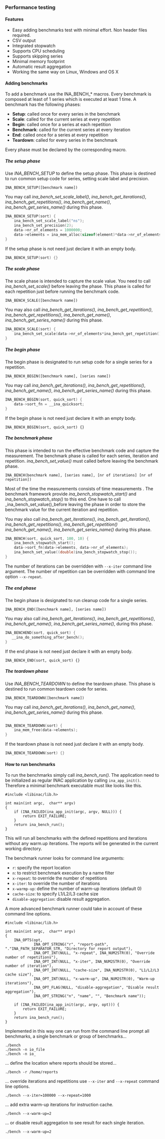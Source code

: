 ### Performance testing

#### Features
 * Easy adding benchmarks test with minimal effort. Non header files required.
 * CSV output
 * Integrated stopwatch
 * Supports CPU scheduling
 * Supports skipping series
 * Minimal memory footprint
 * Automatic result aggregation
 * Working the same way on Linux, Windows and OS X 
 
#### Adding benchmarks
To add a benchmark use the INA_BENCH_* macros. Every benchmark is composed at least 
of 1 series which is executed at least 1 time. A benchmark has the following phases:
- __Setup__: called once for every series in the benchmark
- __Scale__: called for the current series at every repetition 
- __Begin__: called once for a series at each repetition
- __Benchmark__: called for the current series at every iteration
- __End__: called once for a series at every repetition
- __Teardown__: called for every series in the benchmark

Every phase must be declared by the corresponding macro.

##### The setup phase

Use _INA_BENCH_SETUP_ to define the setup phase. This phase is destined to run 
common setup code for series, setting scale label and precision. 

`INA_BENCH_SETUP([benchmark name])`

You may call _ina_bench_set_scale_label()_, _ina_bench_get_iterations()_, 
_ina_bench_get_repetitions()_, _ina_bench_get_name()_, 
_ina_bench_get_series_name()_ during this phase.

```C
INA_BENCH_SETUP(sort) {
    ina_bench_set_scale_label("ns");
    ina_bench_set_precision(2);
    data->nr_of_elements = 1000000;
    data->elements = ina_mem_alloc(sizeof(element)*data->nr_of_elements);
}
```

If the setup phase is not need just declare it with an empty body. 

```C
INA_BENCH_SETUP(sort) {}
```
##### The scale phase
The scale phase is intended to capture the scale value. You need to
call _ina_bench_set_scale()_ before leaving the phase. This phase is called 
for each repetition just before running the benchmark code.

`INA_BENCH_SCALE([benchmark name])`

You may also call _ina_bench_get_iterations()_, _ina_bench_get_repetition()_, 
_ina_bench_get_repetitions()_, _ina_bench_get_name()_, 
_ina_bench_get_series_name()_
during this phase.

```C
INA_BENCH_SCALE(sort) {
    ina_bench_set_scale(data->nr_of_elements*ina_bench_get_repetition());
}
```

##### The begin phase
The begin phase is designated to run setup code for a single series for
a repetition.  

`INA_BENCH_BEGIN([benchmark name], [series name])`

You may call _ina_bench_get_iterations()_, _ina_bench_get_repetitions()_,
_ina_bench_get_name()_, _ina_bench_get_series_name()_ during this phase.

```C
INA_BENCH_BEGIN(sort, quick_sort) {
    data->sort_fn = __ina_quicksort;
}

```
If the begin phase is not need just declare it with an empty body. 
```
INA_BENCH_BEGIN(sort, quick_sort) {}
```


##### The benchmark phase
This phase is intended to run the effective benchmark code and capture the
measurement. The benchmark phase is called for each series, iteration and
repetition. 
_ina_bench_set_value()_ must called  before leaving the benchmark phase.

```INA_BENCH(benchmark name], [series name], [nr of iterations] [nr of repetition])```

Most of the time the measurements consists of time measurements 
. The benchmark framework provide _ina_bench_stopwatch_start()_ and 
_ina_bench_stopwatch_stop()_ to this end. One have to call
_ina_bench_set_value()_before leaving the phase in order to store
the benchmark value for the current iteration and repetition.

You may also call _ina_bench_get_iterations()_, _ina_bench_get_iteration()_,
_ina_bench_get_repetitions()_, _ina_bench_get_repetition()_
_ina_bench_get_name()_, _ina_bench_get_series_name()_ during this phase.

```C
INA_BENCH(sort, quick_sort, 100, 10) {
    ina_bench_stopwatch_start();
    data->sort_fn(data->elements, data->nr_of_elements);
    ina_bench_set_value((double)ina_bench_stopwatch_stop());
}
```

The number of iterations can be overridden with `--x-iter` command line 
argument. The number of repetition can be overridden with command line option
`--x-repeat`.


##### The end phase
The begin phase is designated to run cleanup code for a single series.

`INA_BENCH_END([benchmark name], [series name])`

You may also call _ina_bench_get_iterations()_,  _ina_bench_get_repetitions()_,
_ina_bench_get_name()_, _ina_bench_get_series_name()_,  during this phase.

```C
INA_BENCHEND(sort, quick_sort) {
   __ina_do_something_after_bench();
}
```

If the end phase is not need just declare it with an empty body. 
```
INA_BENCH_END(sort, quick_sort) {}
```

##### The teardown phase
Use _INA_BENCH_TEARDOWN_ to define the teardown phase. This phase is 
destined to run common teardown code for series.

`INA_BENCH_TEARDOWN([benchmark name])`

You may call _ina_bench_get_iterations()_, _ina_bench_get_name()_, 
_ina_bench_get_series_name()_ during this phase.

```C

INA_BENCH_TEARDOWN(sort) {
    ina_mem_free(data->elements);
}
```

If the teardown phase is not need just declare it with an empty body. 

```C
INA_BENCH_TEARDOWN(sort) {}
```

#### How to run benchmarks

To run the benchmarks simply call _ina_bench_run()_. The application need
to be initialized as regular INAC application by calling `ina_app_init()`.
Therefore a minimal benchmark executable must like looks like this.


    #include <libinac/lib.h>

    int main(int argc,  char** argv)
    {
        if (INA_FAILED(ina_app_init(argc, argv, NULL))) {
            return EXIT_FAILURE;
        }
        return ina_bench_run();
    }
    
This will run all benchmarks with the defined repetitions and iterations 
without any warm.up iterations.  The reports will be generated in the 
current working directory. 

The benchmark runner looks for command line arguments:
 
 - `r`: specify the report location
 - `n`: to restrict benchmark execution by a name  filter
 - `x-repeat`: to override the number of repetitions
 - `x-iter`: to override the number of iterations
 - `x-warmp-up`: define the number of warm-up iterations (default 0)
 - `cache-size`: to specify L1/L2/L3 cache size
 - `disable-aggregation`:  disable result aggregation.

A more advanced benchmark runner could take in account of these command line
options.

    #include <libinac/lib.h>

    int main(int argc,  char** argv)
    {
        INA_OPTS(opt,
                 INA_OPT_STRING("r", "report-path", "."INA_PATH_SEPARATOR_STR, "Directory for report output"),
                 INA_OPT_INT(NULL, "x-repeat", INA_NUM2STR(0), "Override number of repetitions"),
                 INA_OPT_INT(NULL, "x-iter", INA_NUM2STR(0), "Override number of iteration"),
                 INA_OPT_INT(NULL, "cache-size", INA_NUM2STR(0), "L1/L2/L3 cache size"),
                 INA_OPT_INT(NULL, "x-warm-up", INA_NUM2STR(0), "Warm-up iterations"),     
                 INA_OPT_FLAG(NULL, "disable-aggregation", "Disable result aggregation"),
                 INA_OPT_STRING("n", "name", "", "Benchmark name"));
    
        if (INA_FAILED(ina_app_init(argc, argv, opt))) {
            return EXIT_FAILURE;
        }
        return ina_bench_run();
    }

Implemented in this way one can run from the command line prompt
all benchmarks, a single benchmark or group of benchmarks...

    ./bench
    ./bench -n io_file
    ./bench -n io_

... define the location where reports should be stored...

    ./bench -r /home/reports

... override iterations and repetitions use `--x-iter` and `--x-repeat`
command line options.

    ./bench --x-iter=100000 --x-repeat=1000

... add extra warm-up iterations for instruction cache.

    ./bench --x-warm-up=2
    
... or disable result aggregation to see result for each single iteration.

    ./bench --x-warm-up=2
